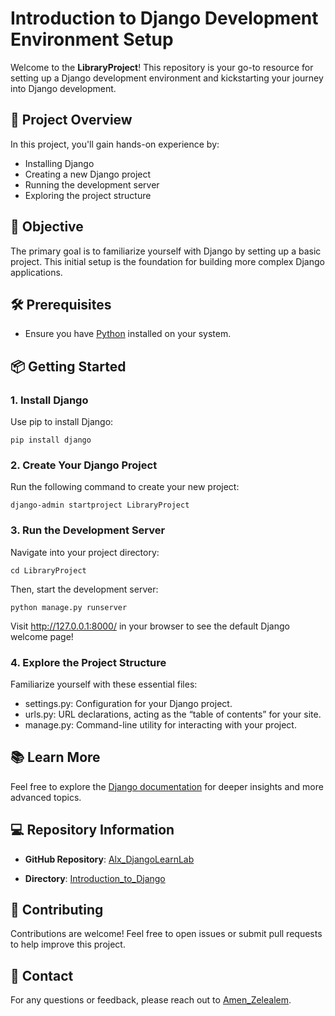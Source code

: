 # Introduction to Django Development Environment Setup

Welcome to the **LibraryProject**! This repository is your go-to resource for setting up a Django development environment and kickstarting your journey into Django development.

## 🚀 **Project Overview**

In this project, you'll gain hands-on experience by:

- Installing Django
- Creating a new Django project
- Running the development server
- Exploring the project structure

## 🎯 **Objective**

The primary goal is to familiarize yourself with Django by setting up a basic project. This initial setup is the foundation for building more complex Django applications.

## 🛠️ **Prerequisites**

- Ensure you have [Python](https://www.python.org/downloads/) installed on your system.

## 📦 **Getting Started**

### **1. Install Django**

Use pip to install Django:

```
pip install django
```
### **2. Create Your Django Project**

Run the following command to create your new project:

```
django-admin startproject LibraryProject
```
### **3. Run the Development Server**

Navigate into your project directory:

```
cd LibraryProject
```

Then, start the development server:

```
python manage.py runserver
```

Visit http://127.0.0.1:8000/ in your browser to see the default Django welcome page!


### **4. Explore the Project Structure**

Familiarize yourself with these essential files:

+ settings.py: Configuration for your Django project.
+ urls.py: URL declarations, acting as the “table of contents” for your site.
+ manage.py: Command-line utility for interacting with your project.

## 📚 **Learn More**
Feel free to explore the [Django documentation](https://docs.djangoproject.com/en/5.1/) for deeper insights and more advanced topics.

## 💻 **Repository Information**

+ **GitHub Repository**: [Alx_DjangoLearnLab](https://github.com/Amen-Zelealem/Alx_DjangoLearnLab)

+ **Directory**: [Introduction_to_Django](https://github.com/Amen-Zelealem/Alx_DjangoLearnLab/tree/main/Introduction_to_Django/LibraryProject)

## 🤝 **Contributing**
Contributions are welcome! Feel free to open issues or submit pull requests to help improve this project.

## 📧 **Contact**
For any questions or feedback, please reach out to [Amen_Zelealem](mailto:amenzelealem@gmail.com).